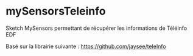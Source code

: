 # mySensorsTeleinfo
Sketch MySensors permettant de récupérer les informations de Téléinfo EDF

Basé sur la librairie suivante : https://github.com/jaysee/teleInfo

